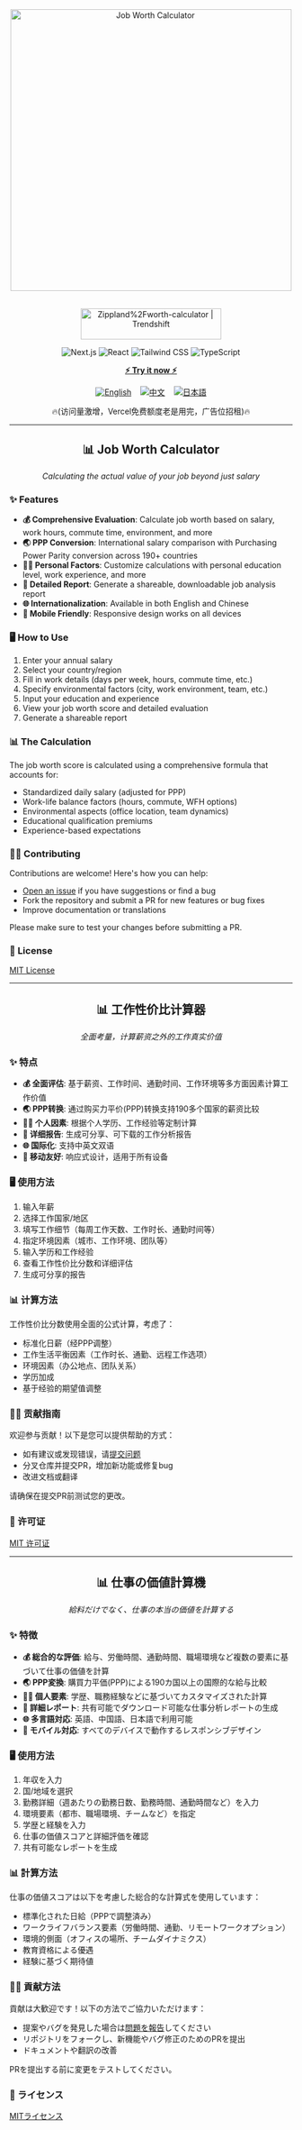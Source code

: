 <div align="center">

<img src="title.png" alt="Job Worth Calculator" width="500" />
<br><br>

<a href="https://trendshift.io/repositories/13145" target="_blank"><img src="https://trendshift.io/api/badge/repositories/13145" alt="Zippland%2Fworth-calculator | Trendshift" style="width: 250px; height: 55px;" width="250" height="55"/></a>

<p>
   <img src="https://img.shields.io/badge/next.js-000000?style=for-the-badge&logo=nextdotjs&logoColor=white" alt="Next.js" />
   <img src="https://img.shields.io/badge/React-20232A?style=for-the-badge&logo=react&logoColor=61DAFB" alt="React" />
   <img src="https://img.shields.io/badge/Tailwind_CSS-38B2AC?style=for-the-badge&logo=tailwind-css&logoColor=white" alt="Tailwind CSS" />
   <img src="https://img.shields.io/badge/TypeScript-007ACC?style=for-the-badge&logo=typescript&logoColor=white" alt="TypeScript" />
</p>

<div align="center">

**[⚡ Try it now ⚡](https://worthjob.zippland.com)**

</div>

<p>
   <a href="#english"><img src="https://img.shields.io/badge/English-blue?style=for-the-badge" alt="English" /></a>
   &nbsp;&nbsp;
   <a href="#中文"><img src="https://img.shields.io/badge/中文-red?style=for-the-badge" alt="中文" /></a>
   &nbsp;&nbsp;
   <a href="#japanese"><img src="https://img.shields.io/badge/日本語-green?style=for-the-badge" alt="日本語" /></a>
</p>

<p>
🔥(访问量激增，Vercel免费额度老是用完，广告位招租)🔥
</p>
</div>

---

<div id="english">

<h2 align="center">📊 Job Worth Calculator</h2>

<p align="center"><i>Calculating the actual value of your job beyond just salary</i></p>

### ✨ Features

- **💰 Comprehensive Evaluation**: Calculate job worth based on salary, work hours, commute time, environment, and more
- **🌏 PPP Conversion**: International salary comparison with Purchasing Power Parity conversion across 190+ countries
- **👩‍🎓 Personal Factors**: Customize calculations with personal education level, work experience, and more
- **📱 Detailed Report**: Generate a shareable, downloadable job analysis report
- **🌐 Internationalization**: Available in both English and Chinese
- **📱 Mobile Friendly**: Responsive design works on all devices

### 🖥️ How to Use

1. Enter your annual salary
2. Select your country/region
3. Fill in work details (days per week, hours, commute time, etc.)
4. Specify environmental factors (city, work environment, team, etc.)
5. Input your education and experience
6. View your job worth score and detailed evaluation
7. Generate a shareable report

### 📊 The Calculation

The job worth score is calculated using a comprehensive formula that accounts for:
- Standardized daily salary (adjusted for PPP)
- Work-life balance factors (hours, commute, WFH options)
- Environmental aspects (office location, team dynamics)
- Educational qualification premiums
- Experience-based expectations

### 👨‍💻 Contributing

Contributions are welcome! Here's how you can help:

- [Open an issue](https://github.com/zippland/worth-calculator/issues/new) if you have suggestions or find a bug
- Fork the repository and submit a PR for new features or bug fixes
- Improve documentation or translations

Please make sure to test your changes before submitting a PR.

### 📝 License

[MIT License](LICENSE)

</div>

---

<div id="中文">

<h2 align="center">📊 工作性价比计算器</h2>

<p align="center"><i>全面考量，计算薪资之外的工作真实价值</i></p>

### ✨ 特点

- **💰 全面评估**: 基于薪资、工作时间、通勤时间、工作环境等多方面因素计算工作价值
- **🌏 PPP转换**: 通过购买力平价(PPP)转换支持190多个国家的薪资比较
- **👩‍🎓 个人因素**: 根据个人学历、工作经验等定制计算
- **📱 详细报告**: 生成可分享、可下载的工作分析报告
- **🌐 国际化**: 支持中英文双语
- **📱 移动友好**: 响应式设计，适用于所有设备

### 🖥️ 使用方法

1. 输入年薪
2. 选择工作国家/地区
3. 填写工作细节（每周工作天数、工作时长、通勤时间等）
4. 指定环境因素（城市、工作环境、团队等）
5. 输入学历和工作经验
6. 查看工作性价比分数和详细评估
7. 生成可分享的报告

### 📊 计算方法

工作性价比分数使用全面的公式计算，考虑了：
- 标准化日薪（经PPP调整）
- 工作生活平衡因素（工作时长、通勤、远程工作选项）
- 环境因素（办公地点、团队关系）
- 学历加成
- 基于经验的期望值调整

### 👨‍💻 贡献指南

欢迎参与贡献！以下是您可以提供帮助的方式：

- 如有建议或发现错误，请[提交问题](https://github.com/zippland/worth-calculator/issues/new)
- 分叉仓库并提交PR，增加新功能或修复bug
- 改进文档或翻译

请确保在提交PR前测试您的更改。

### 📝 许可证

[MIT 许可证](LICENSE)

</div>

---

<div id="japanese">

<h2 align="center">📊 仕事の価値計算機</h2>

<p align="center"><i>給料だけでなく、仕事の本当の価値を計算する</i></p>

### ✨ 特徴

- **💰 総合的な評価**: 給与、労働時間、通勤時間、職場環境など複数の要素に基づいて仕事の価値を計算
- **🌏 PPP変換**: 購買力平価(PPP)による190カ国以上の国際的な給与比較
- **👩‍🎓 個人要素**: 学歴、職務経験などに基づいてカスタマイズされた計算
- **📱 詳細レポート**: 共有可能でダウンロード可能な仕事分析レポートの生成
- **🌐 多言語対応**: 英語、中国語、日本語で利用可能
- **📱 モバイル対応**: すべてのデバイスで動作するレスポンシブデザイン

### 🖥️ 使用方法

1. 年収を入力
2. 国/地域を選択
3. 勤務詳細（週あたりの勤務日数、勤務時間、通勤時間など）を入力
4. 環境要素（都市、職場環境、チームなど）を指定
5. 学歴と経験を入力
6. 仕事の価値スコアと詳細評価を確認
7. 共有可能なレポートを生成

### 📊 計算方法

仕事の価値スコアは以下を考慮した総合的な計算式を使用しています：
- 標準化された日給（PPPで調整済み）
- ワークライフバランス要素（労働時間、通勤、リモートワークオプション）
- 環境的側面（オフィスの場所、チームダイナミクス）
- 教育資格による優遇
- 経験に基づく期待値

### 👨‍💻 貢献方法

貢献は大歓迎です！以下の方法でご協力いただけます：

- 提案やバグを発見した場合は[問題を報告](https://github.com/zippland/worth-calculator/issues/new)してください
- リポジトリをフォークし、新機能やバグ修正のためのPRを提出
- ドキュメントや翻訳の改善

PRを提出する前に変更をテストしてください。

### 📝 ライセンス

[MITライセンス](LICENSE)

</div>
